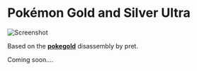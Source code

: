 # Pokémon Gold and Silver Ultra

![Screenshot](goldultra-boxart.jpg)

Based on the [**pokegold**](https://github.com/pret/pokegold) disassembly by pret.

Coming soon....
